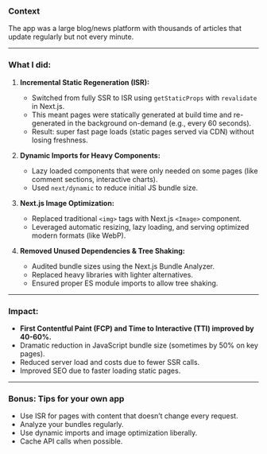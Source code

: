 ### Context

The app was a large blog/news platform with thousands of articles that update regularly but not every minute.

---

### What I did:

1. **Incremental Static Regeneration (ISR):**

   * Switched from fully SSR to ISR using `getStaticProps` with `revalidate` in Next.js.
   * This meant pages were statically generated at build time and re-generated in the background on-demand (e.g., every 60 seconds).
   * Result: super fast page loads (static pages served via CDN) without losing freshness.

2. **Dynamic Imports for Heavy Components:**

   * Lazy loaded components that were only needed on some pages (like comment sections, interactive charts).
   * Used `next/dynamic` to reduce initial JS bundle size.

3. **Next.js Image Optimization:**

   * Replaced traditional `<img>` tags with Next.js `<Image>` component.
   * Leveraged automatic resizing, lazy loading, and serving optimized modern formats (like WebP).

4. **Removed Unused Dependencies & Tree Shaking:**

   * Audited bundle sizes using the Next.js Bundle Analyzer.
   * Replaced heavy libraries with lighter alternatives.
   * Ensured proper ES module imports to allow tree shaking.

---

### Impact:

* **First Contentful Paint (FCP) and Time to Interactive (TTI) improved by 40-60%.**
* Dramatic reduction in JavaScript bundle size (sometimes by 50% on key pages).
* Reduced server load and costs due to fewer SSR calls.
* Improved SEO due to faster loading static pages.

---

### Bonus: Tips for your own app

* Use ISR for pages with content that doesn’t change every request.
* Analyze your bundles regularly.
* Use dynamic imports and image optimization liberally.
* Cache API calls when possible.